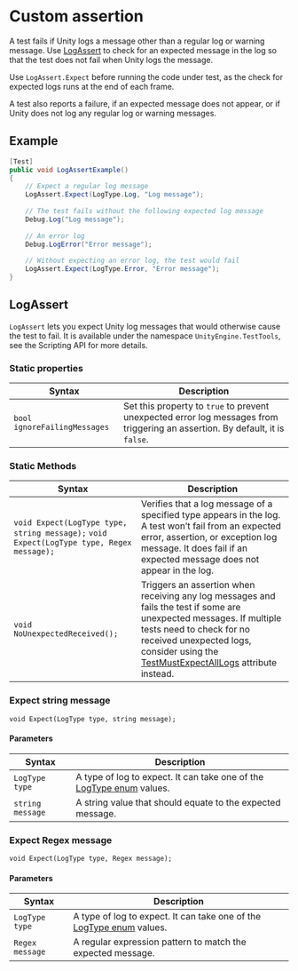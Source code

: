 # Custom assertion

A test fails if Unity logs a message other than a regular log or warning message. Use [LogAssert](#logassert) to check for an expected message in the log so that the test does not fail when Unity logs the message.

Use `LogAssert.Expect` before running the code under test, as the check for expected logs runs at the end of each frame.

A test also reports a failure, if an expected message does not appear, or if Unity does not log any regular log or warning messages.

## Example

```c#
[Test]
public void LogAssertExample()
{
    // Expect a regular log message
    LogAssert.Expect(LogType.Log, "Log message");
    
    // The test fails without the following expected log message     
    Debug.Log("Log message");
    
    // An error log
    Debug.LogError("Error message");
    
    // Without expecting an error log, the test would fail
    LogAssert.Expect(LogType.Error, "Error message");
}
```

## LogAssert

`LogAssert` lets you expect Unity log messages that would otherwise cause the test to fail. It is available under the namespace `UnityEngine.TestTools`, see the Scripting API for more details.

### Static properties

| Syntax                       | Description                                                  |
| ---------------------------- | ------------------------------------------------------------ |
| `bool ignoreFailingMessages` | Set this property to `true` to prevent unexpected error log messages from triggering an assertion. By default, it is `false`. |

### Static Methods

| Syntax                                                       | Description                                                  |
| ------------------------------------------------------------ | ------------------------------------------------------------ |
| `void Expect(LogType type, string message);` `void Expect(LogType type, Regex message);` | Verifies that a log message of a specified type appears in the log. A test won’t fail from an expected error, assertion, or exception log message. It does fail if an expected message does not appear in the log. |
| `void NoUnexpectedReceived();`                               | Triggers an assertion when receiving any log messages and fails the test if some are unexpected messages. If multiple tests need to check for no received unexpected logs, consider using the [TestMustExpectAllLogs](./reference-attribute-testmustexpectalllogs.md) attribute instead. |

### Expect string message

`void Expect(LogType type, string message);`

#### Parameters

| Syntax           | Description                                                  |
| ---------------- | ------------------------------------------------------------ |
| `LogType type`   | A type of log to expect. It can take one of the [LogType enum](https://docs.unity3d.com/ScriptReference/LogType.html) values. |
| `string message` | A string value that should equate to the expected message.   |

### Expect Regex message

`void Expect(LogType type, Regex message);`

#### Parameters

| Syntax          | Description                                                  |
| --------------- | ------------------------------------------------------------ |
| `LogType type`  | A type of log to expect. It can take one of the [LogType enum](https://docs.unity3d.com/ScriptReference/LogType.html) values. |
| `Regex message` | A regular expression pattern to match the expected message.  |
